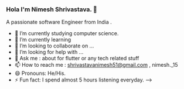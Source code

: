 ### Hola I'm Nimesh Shrivastava. 👋

A passionate software Engineer from India .

- 🔭 I’m currently studying computer science.
- 🌱 I’m currently learning 
- 👯 I’m looking to collaborate on ...
- 🤔 I’m looking for help with ...
- 💬 Ask me : about for flutter or any  tech related stuff
- 📫 How to reach me : shrivastavanimesh51@gmail.com , nimesh._15
- 😄 Pronouns: He/His.
- ⚡ Fun fact: I spend almost 5 hours listening everyday.
-->
